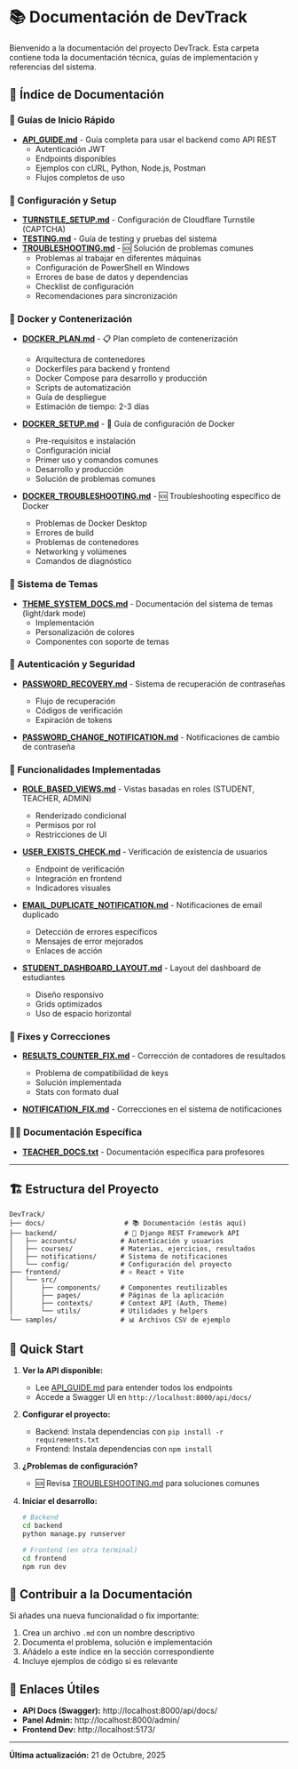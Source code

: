 # 📚 Documentación de DevTrack

Bienvenido a la documentación del proyecto DevTrack. Esta carpeta contiene toda la documentación técnica, guías de implementación y referencias del sistema.

## 📖 Índice de Documentación

### 🚀 Guías de Inicio Rápido

- **[API_GUIDE.md](./API_GUIDE.md)** - Guía completa para usar el backend como API REST
  - Autenticación JWT
  - Endpoints disponibles
  - Ejemplos con cURL, Python, Node.js, Postman
  - Flujos completos de uso

### 🔧 Configuración y Setup

- **[TURNSTILE_SETUP.md](./TURNSTILE_SETUP.md)** - Configuración de Cloudflare Turnstile (CAPTCHA)
- **[TESTING.md](./TESTING.md)** - Guía de testing y pruebas del sistema
- **[TROUBLESHOOTING.md](./TROUBLESHOOTING.md)** - 🆘 Solución de problemas comunes
  - Problemas al trabajar en diferentes máquinas
  - Configuración de PowerShell en Windows
  - Errores de base de datos y dependencias
  - Checklist de configuración
  - Recomendaciones para sincronización

### 🐳 Docker y Contenerización

- **[DOCKER_PLAN.md](./DOCKER_PLAN.md)** - 📋 Plan completo de contenerización
  - Arquitectura de contenedores
  - Dockerfiles para backend y frontend
  - Docker Compose para desarrollo y producción
  - Scripts de automatización
  - Guía de despliegue
  - Estimación de tiempo: 2-3 días

- **[DOCKER_SETUP.md](./DOCKER_SETUP.md)** - 🚀 Guía de configuración de Docker
  - Pre-requisitos e instalación
  - Configuración inicial
  - Primer uso y comandos comunes
  - Desarrollo y producción
  - Solución de problemas comunes

- **[DOCKER_TROUBLESHOOTING.md](./DOCKER_TROUBLESHOOTING.md)** - 🆘 Troubleshooting específico de Docker
  - Problemas de Docker Desktop
  - Errores de build
  - Problemas de contenedores
  - Networking y volúmenes
  - Comandos de diagnóstico

### 🎨 Sistema de Temas

- **[THEME_SYSTEM_DOCS.md](./THEME_SYSTEM_DOCS.md)** - Documentación del sistema de temas (light/dark mode)
  - Implementación
  - Personalización de colores
  - Componentes con soporte de temas

### 🔐 Autenticación y Seguridad

- **[PASSWORD_RECOVERY.md](./PASSWORD_RECOVERY.md)** - Sistema de recuperación de contraseñas
  - Flujo de recuperación
  - Códigos de verificación
  - Expiración de tokens

- **[PASSWORD_CHANGE_NOTIFICATION.md](./PASSWORD_CHANGE_NOTIFICATION.md)** - Notificaciones de cambio de contraseña

### 🎯 Funcionalidades Implementadas

- **[ROLE_BASED_VIEWS.md](./ROLE_BASED_VIEWS.md)** - Vistas basadas en roles (STUDENT, TEACHER, ADMIN)
  - Renderizado condicional
  - Permisos por rol
  - Restricciones de UI

- **[USER_EXISTS_CHECK.md](./USER_EXISTS_CHECK.md)** - Verificación de existencia de usuarios
  - Endpoint de verificación
  - Integración en frontend
  - Indicadores visuales

- **[EMAIL_DUPLICATE_NOTIFICATION.md](./EMAIL_DUPLICATE_NOTIFICATION.md)** - Notificaciones de email duplicado
  - Detección de errores específicos
  - Mensajes de error mejorados
  - Enlaces de acción

- **[STUDENT_DASHBOARD_LAYOUT.md](./STUDENT_DASHBOARD_LAYOUT.md)** - Layout del dashboard de estudiantes
  - Diseño responsivo
  - Grids optimizados
  - Uso de espacio horizontal

### 🐛 Fixes y Correcciones

- **[RESULTS_COUNTER_FIX.md](./RESULTS_COUNTER_FIX.md)** - Corrección de contadores de resultados
  - Problema de compatibilidad de keys
  - Solución implementada
  - Stats con formato dual

- **[NOTIFICATION_FIX.md](./NOTIFICATION_FIX.md)** - Correcciones en el sistema de notificaciones

### 👨‍🏫 Documentación Específica

- **[TEACHER_DOCS.txt](./TEACHER_DOCS.txt)** - Documentación específica para profesores

---

## 🏗️ Estructura del Proyecto

```
DevTrack/
├── docs/                    # 📚 Documentación (estás aquí)
├── backend/                 # 🐍 Django REST Framework API
│   ├── accounts/           # Autenticación y usuarios
│   ├── courses/            # Materias, ejercicios, resultados
│   ├── notifications/      # Sistema de notificaciones
│   └── config/             # Configuración del proyecto
├── frontend/               # ⚛️ React + Vite
│   └── src/
│       ├── components/     # Componentes reutilizables
│       ├── pages/          # Páginas de la aplicación
│       ├── contexts/       # Context API (Auth, Theme)
│       └── utils/          # Utilidades y helpers
└── samples/                # 📊 Archivos CSV de ejemplo

```

## 🚀 Quick Start

1. **Ver la API disponible:**
   - Lee [API_GUIDE.md](./API_GUIDE.md) para entender todos los endpoints
   - Accede a Swagger UI en `http://localhost:8000/api/docs/`

2. **Configurar el proyecto:**
   - Backend: Instala dependencias con `pip install -r requirements.txt`
   - Frontend: Instala dependencias con `npm install`

3. **¿Problemas de configuración?**
   - 🆘 Revisa [TROUBLESHOOTING.md](./TROUBLESHOOTING.md) para soluciones comunes

4. **Iniciar el desarrollo:**
   ```bash
   # Backend
   cd backend
   python manage.py runserver

   # Frontend (en otra terminal)
   cd frontend
   npm run dev
   ```

## 📝 Contribuir a la Documentación

Si añades una nueva funcionalidad o fix importante:

1. Crea un archivo `.md` con un nombre descriptivo
2. Documenta el problema, solución e implementación
3. Añádelo a este índice en la sección correspondiente
4. Incluye ejemplos de código si es relevante

## 🔗 Enlaces Útiles

- **API Docs (Swagger):** http://localhost:8000/api/docs/
- **Panel Admin:** http://localhost:8000/admin/
- **Frontend Dev:** http://localhost:5173/

---

**Última actualización:** 21 de Octubre, 2025
